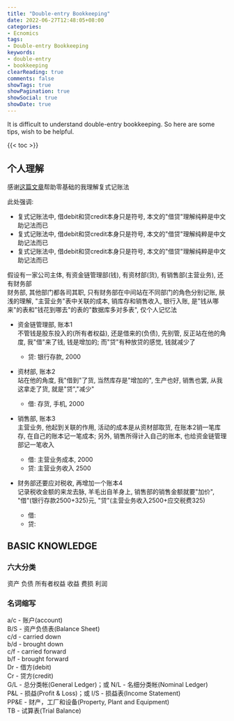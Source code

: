 ```yaml
---
title: "Double-entry Bookkeeping"
date: 2022-06-27T12:48:05+08:00
categories:
- Ecnomics
tags:
- Double-entry Bookkeeping
keywords:
- double-entry
- bookkeeping
clearReading: true
comments: false
showTags: true
showPagination: true
showSocial: true
showDate: true
---
```


It is difficult to understand double-entry bookkeeping. 
    So here are some tips, wish to be helpful.

<!--more-->

{{< toc >}}

## 个人理解

感谢[这篇文章](https://zhuanlan.zhihu.com/p/63822047)帮助零基础的我理解复式记账法

此处强调: 
- 复式记账法中, 借debit和贷credit本身只是符号, 本文的"借贷"理解纯粹是中文助记法而已
- 复式记账法中, 借debit和贷credit本身只是符号, 本文的"借贷"理解纯粹是中文助记法而已
- 复式记账法中, 借debit和贷credit本身只是符号, 本文的"借贷"理解纯粹是中文助记法而已


假设有一家公司主体, 有资金链管理部(钱), 有资材部(货), 有销售部(主营业务), 还有财务部  
财务部, 其他部门都各司其职, 只有财务部在中间站在不同部门的角色分别记账, 
    肤浅的理解, "主营业务"表中关联的成本, 销库存和销售收入, 银行入账, 
    是"钱从哪来"的表和"钱花到哪去"的表的"数据库多对多表", 仅个人记忆法


- 资金链管理部, 账本1  
  不管钱是股东投入的(所有者权益), 还是借来的(负债), 先别管, 反正站在他的角度, 
  我"借"来了钱, 钱是增加的; 而"贷"有种放贷的感觉, 钱就减少了
  + 贷: 银行存款, 2000

- 资材部, 账本2  
  站在他的角度, 我"借到"了货, 当然库存是"增加的", 生产也好, 销售也罢, 
  从我这拿走了货, 就是"贷","减少"
  + 借: 存货, 手机, 2000

- 销售部, 账本3  
  主营业务, 他起到关联的作用, 活动的成本是从资材部取货, 在账本2销一笔库存,
  在自己的账本记一笔成本; 另外, 销售所得计入自己的账本, 也给资金链管理部记一笔收入
  + 借: 主营业务成本, 2000
  + 贷: 主营业务收入 2500

- 财务部还要应对税收, 再增加一个账本4  
  记录税收金额的来龙去脉, 羊毛出自羊身上, 
  销售部的销售金额就要"加价", "借"(银行存款2500+325)元, "贷"(主营业务收入2500+应交税费325)
  + 借:
  + 贷:




## BASIC KNOWLEDGE

### 六大分类
资产 负债 所有者权益 收益 费损 利润


### 名词缩写

a/c - 账户(account)  
B/S - 资产负债表(Balance Sheet)  
c/d - carried down  
b/d - brought down  
c/f - carried forward  
b/f - brought forward  
Dr - 借方(debit)  
Cr - 贷方(credit)  
G/L - 总分类帐(General Ledger)；或 N/L - 名细分类帐(Nominal Ledger)  
P&L - 损益(Profit & Loss)；或 I/S - 损益表(Income Statement)  
PP&E - 财产，工厂和设备(Property, Plant and Equipment)  
TB - 试算表(Trial Balance)  

